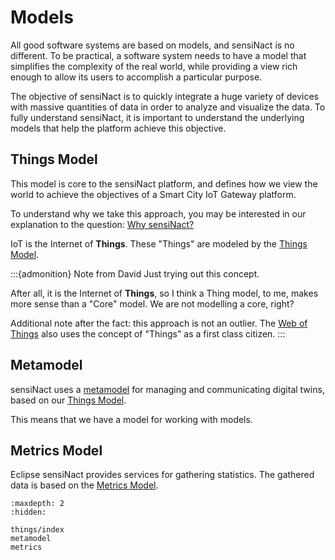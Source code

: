 # Models

All good software systems are based on models, and sensiNact is no different.
To be practical, a software system needs to have a model that simplifies the complexity of
the real world, while providing a view rich enough to allow its users to accomplish a
particular purpose.

The objective of sensiNact is to quickly integrate a huge variety of devices with
massive quantities of data in order to analyze and visualize the data.
To fully understand sensiNact, it is important to understand the underlying models
that help the platform achieve this objective.


## Things Model

This model is core to the sensiNact platform, and defines how we view the world
to achieve the objectives of a Smart City IoT Gateway platform.

To understand why we take this approach, you may be interested in our explanation
to the question: [Why sensiNact?](../../why-sensinact.md)

IoT is the Internet of **Things**. These "Things" are modeled by the
[Things Model](things/index.md).

:::{admonition} Note from David
Just trying out this concept.

After all, it is the Internet of **Things**, so I think a Thing model,
to me, makes more sense than a "Core" model. We are not modelling a core, right?

Additional note after the fact: this approach is not an outlier.
The [Web of Things](https://en.wikipedia.org/wiki/Web_of_Things)
also uses the concept of "Things" as a first class citizen.
:::


## Metamodel

sensiNact uses a [metamodel](metamodel.md) for managing and communicating digital twins,
based on our [Things Model](things/index.md).

This means that we have a model for working with models.


## Metrics Model

Eclipse sensiNact provides services for gathering statistics. The gathered data is based on the
[Metrics Model](./metrics.md).



```{toctree}
:maxdepth: 2
:hidden:

things/index
metamodel
metrics
```
